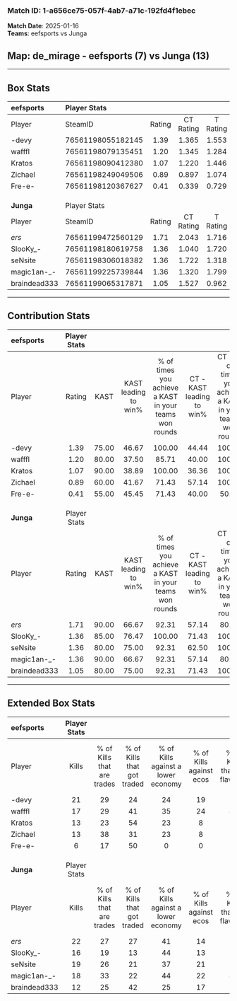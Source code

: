 ### Match ID: 1-a656ce75-057f-4ab7-a71c-192fd4f1ebec  
**Match Date**: 2025-01-16  
**Teams**: eefsports vs Junga  

## **Map**: de_mirage - eefsports (7) vs Junga (13)  
---  

## Box Stats  

| **eefsports** | Player Stats      |        |           |          |       |       |       |         |        |      |     |
| :- | :- | :-: | :-: | :-: | :-: | :-: | :-: | :-: | :-: | :-: | :-: |
| Player        | SteamID           | Rating | CT Rating | T Rating | KAST  |  ADR  | Kills | Assists | Deaths | K/D  | HS% |
| -devy         | 76561198055182145 |  1.39  |   1.365   |  1.553   | 75.00 | 91.3  |  21   |    1    |   16   | 1.31 | 42  |
| wafffl        | 76561198079135451 |  1.20  |   1.345   |  1.284   | 80.00 | 88.5  |  17   |    4    |   18   | 0.94 | 64  |
| Kratos        | 76561198090412380 |  1.07  |   1.220   |  1.446   | 90.00 | 79.4  |  13   |    3    |   18   | 0.72 | 38  |
| Zichael       | 76561198249049506 |  0.89  |   0.897   |  1.074   | 60.00 | 87.3  |  13   |    5    |   18   | 0.72 | 38  |
| Fre-e-        | 76561198120367627 |  0.41  |   0.339   |  0.729   | 55.00 | 42.4  |   6   |    2    |   17   | 0.35 | 66  |
|               |                   |        |           |          |       |       |       |         |        |      |     |
|               |                   |        |           |          |       |       |       |         |        |      |     |
|               |                   |        |           |          |       |       |       |         |        |      |     |
| **Junga**     | Player Stats      |        |           |          |       |       |       |         |        |      |     |
| Player        | SteamID           | Rating | CT Rating | T Rating | KAST  |  ADR  | Kills | Assists | Deaths | K/D  | HS% |
| _ers_         | 76561199472560129 |  1.71  |   2.043   |  1.716   | 90.00 | 112.4 |  22   |    6    |   13   | 1.69 | 59  |
| SlooKy_-      | 76561198180619758 |  1.36  |   1.040   |  1.720   | 85.00 | 95.3  |  16   |    5    |   13   | 1.23 | 62  |
| seNsite       | 76561198306018382 |  1.36  |   1.722   |  1.318   | 80.00 | 85.1  |  19   |    5    |   15   | 1.27 | 52  |
| magic1an-_-   | 76561199225739844 |  1.36  |   1.320   |  1.799   | 90.00 | 78.1  |  18   |    3    |   15   | 1.20 | 61  |
| braindead333  | 76561199065317871 |  1.05  |   1.527   |  0.962   | 80.00 | 73.1  |  12   |    6    |   14   | 0.86 | 58  |
---  

## Contribution Stats  

| **eefsports** | Player Stats |       |                      |                                                        |                           |                                                             |                          |                                                            |
| :- | :-: | :-: | :-: | :-: | :-: | :-: | :-: | :-: |
| Player        |    Rating    | KAST  | KAST leading to win% | % of times you achieve a KAST in your teams won rounds | CT - KAST leading to win% | CT - % of times you achieve a KAST in your teams won rounds | T - KAST leading to win% | T - % of times you achieve a KAST in your teams won rounds |
| -devy         |     1.39     | 75.00 |        46.67         |                         100.00                         |           44.44           |                           100.00                            |          50.00           |                           100.00                           |
| wafffl        |     1.20     | 80.00 |        37.50         |                         85.71                          |           40.00           |                           100.00                            |          33.33           |                           66.67                            |
| Kratos        |     1.07     | 90.00 |        38.89         |                         100.00                         |           36.36           |                           100.00                            |          42.86           |                           100.00                           |
| Zichael       |     0.89     | 60.00 |        41.67         |                         71.43                          |           57.14           |                           100.00                            |          20.00           |                           33.33                            |
| Fre-e-        |     0.41     | 55.00 |        45.45         |                         71.43                          |           40.00           |                            50.00                            |          50.00           |                           100.00                           |
|               |              |       |                      |                                                        |                           |                                                             |                          |                                                            |
|               |              |       |                      |                                                        |                           |                                                             |                          |                                                            |
|               |              |       |                      |                                                        |                           |                                                             |                          |                                                            |
| **Junga**     | Player Stats |       |                      |                                                        |                           |                                                             |                          |                                                            |
| Player        |    Rating    | KAST  | KAST leading to win% | % of times you achieve a KAST in your teams won rounds | CT - KAST leading to win% | CT - % of times you achieve a KAST in your teams won rounds | T - KAST leading to win% | T - % of times you achieve a KAST in your teams won rounds |
| _ers_         |     1.71     | 90.00 |        66.67         |                         92.31                          |           57.14           |                            80.00                            |          72.73           |                           100.00                           |
| SlooKy_-      |     1.36     | 85.00 |        76.47         |                         100.00                         |           71.43           |                           100.00                            |          80.00           |                           100.00                           |
| seNsite       |     1.36     | 80.00 |        75.00         |                         92.31                          |           62.50           |                           100.00                            |          87.50           |                           87.50                            |
| magic1an-_-   |     1.36     | 90.00 |        66.67         |                         92.31                          |           57.14           |                            80.00                            |          72.73           |                           100.00                           |
| braindead333  |     1.05     | 80.00 |        75.00         |                         92.31                          |           71.43           |                           100.00                            |          77.78           |                           87.50                            |
---  

## Extended Box Stats  

| **eefsports** | Player Stats |                            |                            |                                    |                         |                              |                                 |        |                             |                                     |                          |                               |                            |
| :- | :-: | :-: | :-: | :-: | :-: | :-: | :-: | :-: | :-: | :-: | :-: | :-: | :-: |
| Player        |    Kills     | % of Kills that are trades | % of Kills that got traded | % of Kills against a lower economy | % of Kills against ecos | % of Kills that are flawless | % of Kills that are close duels | Deaths | % of Deaths that get traded | % of Deaths against a lower economy | % of Deaths against ecos | % of Deaths that are flawless | % of Deaths that are close |
| -devy         |      21      |             29             |             24             |                 24                 |           19            |              62              |               14                |   16   |             13              |                 13                  |            0             |              63               |             6              |
| wafffl        |      17      |             29             |             41             |                 35                 |           24            |              47              |                6                |   18   |             22              |                 11                  |            6             |              50               |             11             |
| Kratos        |      13      |             23             |             54             |                 23                 |            8            |              77              |                0                |   18   |             50              |                 17                  |            6             |              50               |             0              |
| Zichael       |      13      |             38             |             31             |                 23                 |            8            |              54              |                8                |   18   |             17              |                 17                  |            11            |              72               |             17             |
| Fre-e-        |      6       |             17             |             50             |                 0                  |            0            |              50              |                0                |   17   |             18              |                 12                  |            6             |              65               |             0              |
|               |              |                            |                            |                                    |                         |                              |                                 |        |                             |                                     |                          |                               |                            |
|               |              |                            |                            |                                    |                         |                              |                                 |        |                             |                                     |                          |                               |                            |
|               |              |                            |                            |                                    |                         |                              |                                 |        |                             |                                     |                          |                               |                            |
| **Junga**     | Player Stats |                            |                            |                                    |                         |                              |                                 |        |                             |                                     |                          |                               |                            |
| Player        |    Kills     | % of Kills that are trades | % of Kills that got traded | % of Kills against a lower economy | % of Kills against ecos | % of Kills that are flawless | % of Kills that are close duels | Deaths | % of Deaths that get traded | % of Deaths against a lower economy | % of Deaths against ecos | % of Deaths that are flawless | % of Deaths that are close |
| _ers_         |      22      |             27             |             27             |                 41                 |           14            |              73              |                5                |   13   |             38              |                 31                  |            8             |              62               |             8              |
| SlooKy_-      |      16      |             19             |             13             |                 44                 |           13            |              56              |                0                |   13   |             23              |                 23                  |            0             |              54               |             23             |
| seNsite       |      19      |             26             |             21             |                 37                 |           21            |              68              |                0                |   15   |             27              |                 27                  |            7             |              60               |             0              |
| magic1an-_-   |      18      |             33             |             22             |                 44                 |           22            |              44              |               11                |   15   |             60              |                 33                  |            7             |              53               |             7              |
| braindead333  |      12      |             25             |             42             |                 25                 |           17            |              50              |               25                |   14   |             36              |                 36                  |            14            |              64               |             0              |
